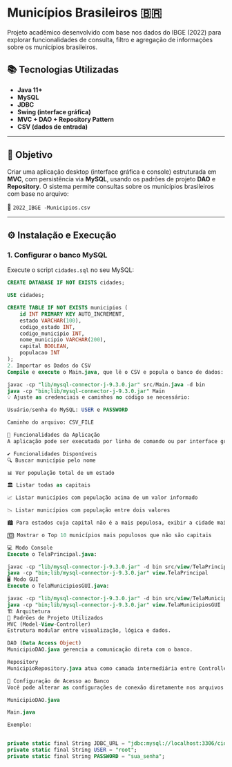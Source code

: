 # Municípios Brasileiros 🇧🇷

Projeto acadêmico desenvolvido com base nos dados do IBGE (2022) para explorar funcionalidades de consulta, filtro e agregação de informações sobre os municípios brasileiros.

## 📚 Tecnologias Utilizadas

- **Java 11+**
- **MySQL**
- **JDBC**
- **Swing (interface gráfica)**
- **MVC + DAO + Repository Pattern**
- **CSV (dados de entrada)**

---

## 🎯 Objetivo

Criar uma aplicação desktop (interface gráfica e console) estruturada em **MVC**, com persistência via **MySQL**, usando os padrões de projeto **DAO** e **Repository**. O sistema permite consultas sobre os municípios brasileiros com base no arquivo:

📄 `2022_IBGE -Municipios.csv`

---

## ⚙️ Instalação e Execução

### 1. Configurar o banco MySQL

Execute o script `cidades.sql` no seu MySQL:

```sql
CREATE DATABASE IF NOT EXISTS cidades;

USE cidades;

CREATE TABLE IF NOT EXISTS municipios (
    id INT PRIMARY KEY AUTO_INCREMENT,
    estado VARCHAR(100),
    codigo_estado INT,
    codigo_municipio INT,
    nome_municipio VARCHAR(200),
    capital BOOLEAN,
    populacao INT
);
2. Importar os Dados do CSV
Compile e execute o Main.java, que lê o CSV e popula o banco de dados:

javac -cp "lib/mysql-connector-j-9.3.0.jar" src/Main.java -d bin
java -cp "bin;lib/mysql-connector-j-9.3.0.jar" Main
💡 Ajuste as credenciais e caminhos no código se necessário:

Usuário/senha do MySQL: USER e PASSWORD

Caminho do arquivo: CSV_FILE

🧠 Funcionalidades da Aplicação
A aplicação pode ser executada por linha de comando ou por interface gráfica.

✔️ Funcionalidades Disponíveis
🔍 Buscar município pelo nome

📊 Ver população total de um estado

🏛️ Listar todas as capitais

📈 Listar municípios com população acima de um valor informado

📉 Listar municípios com população entre dois valores

🏙️ Para estados cuja capital não é a mais populosa, exibir a cidade mais populosa

🔟 Mostrar o Top 10 municípios mais populosos que não são capitais

💻 Modo Console
Execute o TelaPrincipal.java:

javac -cp "lib/mysql-connector-j-9.3.0.jar" -d bin src/view/TelaPrincipal.java
java -cp "bin;lib/mysql-connector-j-9.3.0.jar" view.TelaPrincipal
🖥️ Modo GUI
Execute o TelaMunicipiosGUI.java:

javac -cp "lib/mysql-connector-j-9.3.0.jar" -d bin src/view/TelaMunicipiosGUI.java
java -cp "bin;lib/mysql-connector-j-9.3.0.jar" view.TelaMunicipiosGUI
🏗️ Arquitetura
📌 Padrões de Projeto Utilizados
MVC (Model-View-Controller)
Estrutura modular entre visualização, lógica e dados.

DAO (Data Access Object)
MunicipioDAO.java gerencia a comunicação direta com o banco.

Repository
MunicipioRepository.java atua como camada intermediária entre Controller e DAO.

🔐 Configuração de Acesso ao Banco
Você pode alterar as configurações de conexão diretamente nos arquivos:

MunicipioDAO.java

Main.java

Exemplo:


private static final String JDBC_URL = "jdbc:mysql://localhost:3306/cidades?useSSL=false&serverTimezone=America/Sao_Paulo";
private static final String USER = "root";
private static final String PASSWORD = "sua_senha";